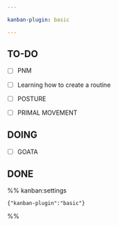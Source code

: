 ```yaml
---

kanban-plugin: basic

---
```


## TO-DO

- [ ] PNM
- [ ] Learning how to create a routine
- [ ] POSTURE
- [ ] PRIMAL MOVEMENT


## DOING

- [ ] GOATA


## DONE





%% kanban:settings
```
{"kanban-plugin":"basic"}
```
%%